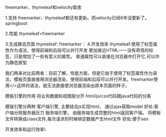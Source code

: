 
freemarker、thymeleaf和velocity取舍

1.支持
freemarker、thymeleaf都还有更新。而velocity已经6年没更新了。springboot

2.性能
thymeleaf<freemarker

3.生成静态页面
thymeleaf:
freemarker：
4.开发效率
thymeleaf:使用了标签属性作为语法，使得前端和后段可以并行开发
更加接近HTML——没有奇怪的标签，只是增加了一些有意义的属性。
普通属性可以直接在浏览器中打开它,可以作为静态原型



我们再来对比前两者：目前了解，性能方面，但是它由于使用了标签属性作为语法，模板页面直接用浏览器渲染，使得前端和后段可以并行开发。freemarker使用</>这样的语法，就无法直接使浏览器渲染出原本页面的样子。




模板引擎的作用
将业务数据和视图层分开
html/js/css代码跟java代码的分离

模版引擎分两种
客户端引擎,
主要结合js实现html，
通过ajax获取model
好处:客户端分担服务器压力
服务端引擎，
由服务端生成完整的html返回客户端。
将模板文件转换成class文件,每次请求的时候绑定数据产生html文件
好处:便于seo




开发效率和运行效率\


